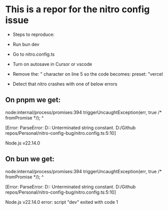 # This is a repor for the nitro config issue

- Steps to reproduce: 

- Run bun dev
- Go to nitro.config.ts
- Turn on autosave in Cursor or vscode
- Remove the: " character on line 5 so the code becomes:  preset: "vercel
- Detect that nitro crashes with one of below errors



## On pnpm we get: 

node:internal/process/promises:394
    triggerUncaughtException(err, true /* fromPromise */);
    ^

[Error: ParseError: D:\: Unterminated string constant.
 D:/Github repos/Personal/nitro-config-bug/nitro.config.ts:5:10]

Node.js v22.14.0

## On bun we get: 

node:internal/process/promises:394
    triggerUncaughtException(err, true /* fromPromise */);
    ^

[Error: ParseError: D:\: Unterminated string constant.
 D:/Github repos/Personal/nitro-config-bug/nitro.config.ts:5:10]

Node.js v22.14.0
error: script "dev" exited with code 1